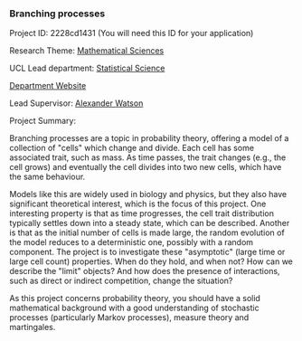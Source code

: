 ### Branching processes

Project ID: 2228cd1431
(You will need this ID for your application)

Research Theme: [Mathematical Sciences](../themes/mathematical-sciences.md)

UCL Lead department: [Statistical Science](../departments/statistical-science.md)

[Department Website](https://www.ucl.ac.uk/statistics)

Lead Supervisor: [Alexander Watson](https://profiles.ucl.ac.uk/72039)

Project Summary:

Branching processes are a topic in probability theory, offering a model of a collection of "cells" which change and divide. Each cell has some associated trait, such as mass. As time passes, the trait changes (e.g., the cell grows) and eventually the cell divides into two new cells, which have the same behaviour.

Models like this are widely used in biology and physics, but they also have significant theoretical interest, which is the focus of this project. One interesting property is that as time progresses, the cell trait distribution typically settles down into a steady state, which can be described. Another is that as the initial number of cells is made large, the random evolution of the model reduces to a deterministic one, possibly with a random component. The project is to investigate these "asymptotic" (large time or large cell count) properties. When do they hold, and when not? How can we describe the "limit" objects? And how does the presence of interactions, such as direct or indirect competition, change the situation?

As this project concerns probability theory, you should have a solid mathematical background with a good understanding of stochastic processes (particularly Markov processes), measure theory and martingales.
